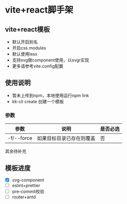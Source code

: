 # vite+react脚手架

## vite+react模板
- 默认开启别名
- 开启css modules
- 默认使用less
- 支持svg做component使用，以svgr实现
- 更多请参考vite.config配置

## 使用说明
- 暂未上传到npm，本地使用运行npm link
- kk-cli create <projectName> 创建一个模板
### 参数
| 参数         | 说明           | 是否必选 |
|------------|--------------|------|
| -f/--force | 如果目标目录已存在则覆盖 | 否    |
其余待补充

## 模板进度
- [x] svg-component
- [ ] eslint+prettier
- [ ] pre-commit校验
- [ ] router+antd
